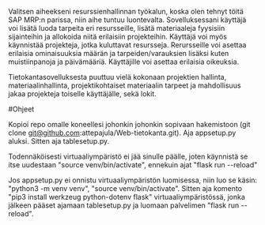 Valitsen aiheekseni resurssienhallinnan työkalun, koska olen tehnyt töitä SAP MRP:n parissa, niin aihe tuntuu luontevalta.
Sovelluksessani käyttäjä voi lisätä luoda tarpeita eri resursseille, lisätä materiaaleja fyysisiin sijainteihin ja 
allokoida niitä erilaisiin projekteihin. Käyttäjä voi myös käynnistää projekteja, jotka kuluttavat resursseja. Rerursseille voi 
asettaa erilaisia ominaisuuksia määrän ja tarpeiden/varauksien lisäksi kuten muistiinpanoja ja päivämääriä. Käyttäjille voi 
asettaa erilaisia oikeuksia. 

Tietokantasovelluksesta puuttuu vielä kokonaan projektien hallinta, materiaalinhallinta, projektikohtaiset materiaalin tarpeet ja mahdollisuus jakaa projekteja toiselle käyttäjälle, sekä lokit.

#Ohjeet

Kopioi repo omalle koneellesi johonkin johonkin sopivaan hakemistoon (git clone git@github.com:attepajula/Web-tietokanta.git). Aja appsetup.py aluksi. Sitten aja tablesetup.py.

Todennäköisesti virtuaaliympäristö ei jää sinulle päälle, joten käynnistä se itse uudestaan "source venv/bin/activate", ennekuin ajat "flask run --reload"

Jos appsetup.py ei onnistu virtuaaliympäristön luomisessa, niin luo se käsin: "python3 -m venv venv", "source venv/bin/activate". Sitten aja komento "pip3 install werkzeug python-dotenv flask" virtuaaliympäristössä, jonka jälkeen pääset ajamaan tablesetup.py ja luomaan palvelimen "flask run --reload".
